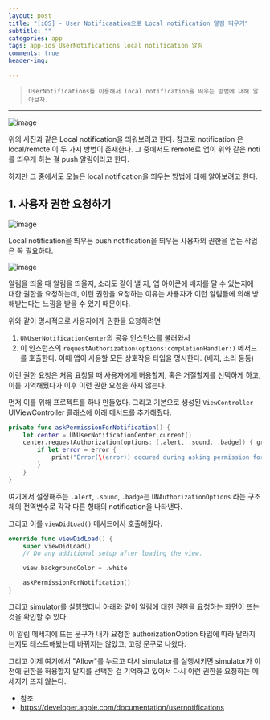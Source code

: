 ```yaml
---  
layout: post  
title: "[iOS] - User Notificaation으로 Local notification 알림 띄우기"  
subtitle: ""  
categories: app
tags: app-ios UserNotifications local notification 알림
comments: true  
header-img: 

---  
```

  
> `UserNotifications를 이용해서 local notification을 띄우는 방법에 대해 알아보자.`  

---

![image](https://user-images.githubusercontent.com/41438361/142576728-4320f977-eb07-4671-b700-10ac4c337858.png)

위의 사진과 같은 Local notification을 띄워보려고 한다. 참고로 notification 은 local/remote 이 두 가지 방법이 존재한다. 그 중에서도 remote로 앱이 위와 같은 noti를 띄우게 하는 걸
push 알림이라고 한다. 

하지만 그 중에서도 오늘은 local notification을 띄우는 방법에 대해 알아보려고 한다.

## 1. 사용자 권한 요청하기

![image](https://user-images.githubusercontent.com/41438361/142576906-d596c815-3d35-412a-a764-1b2be97ce570.png)

Local notification을 띄우든 push notification을 띄우든 사용자의 권한을 얻는 작업은 꼭 필요하다. 

![image](https://user-images.githubusercontent.com/41438361/142576976-71b06eef-3896-43a4-b9e8-55dfce2ae22d.png)

알림을 띄울 때 알림을 띄울지, 소리도 같이 낼 지, 앱 아이콘에 배지를 달 수 있는지에 대한 권한을 요청하는데, 이런 권한을 요청하는 이유는 사용자가 이런 알림들에 의해 방해받는다는 느낌을 받을 수 있기 때문이다.

위와 같이 명시적으로 사용자에게 권한을 요청하려면 

1. `UNUserNotificationCenter`의 공유 인스턴스를 불러와서
2. 이 인스턴스의 `requestAuthorization(options:completionHandler:)` 메서드를 호출한다. 이때 앱이 사용할 모든 상호작용 타입을 명시한다. (배지, 소리 등등)

이런 권한 요청은 처음 요청될 때 사용자에게 허용할지, 혹은 거절할지를 선택하게 하고, 이를 기억해뒀다가 이후 이런 권한 요청을 하지 않는다.

먼저 이를 위해 프로젝트를 하나 만들었다. 그리고 기본으로 생성된 `ViewController` UIViewController 클래스에 아래 메서드를 추가해줬다.

```swift
private func askPermissionForNotification() {
    let center = UNUserNotificationCenter.current()
    center.requestAuthorization(options: [.alert, .sound, .badge]) { granted, error in
        if let error = error {
            print("Error(\(error)) occured during asking permission for notification")
        }
    }
}
```

여기에서 설정해주는 `.alert`, `.sound`, `.badge`는 `UNAuthorizationOptions` 라는 구조체의 전역변수로 각각 다른 형태의 notification을 나타낸다.

그리고 이를 `viewDidLoad()` 메서드에서 호출해줬다.

```swift
override func viewDidLoad() {
    super.viewDidLoad()
    // Do any additional setup after loading the view.

    view.backgroundColor = .white

    askPermissionForNotification()
}
```

그리고 simulator를 실행했더니 아래와 같이 알림에 대한 권한을 요청하는 화면이 뜨는 것을 확인할 수 있다. 

이 알림 메세지에 뜨는 문구가 내가 요청한 authorizationOption 타입에 따라 달라지는지도 테스트해봤는데 바뀌지는 않았고, 고정 문구로 나왔다.

그리고 이제 여기에서 "Allow"를 누르고 다시 simulator를 실행시키면 simulator가 이전에 권한을 허용할지 말지를 선택한 걸 기억하고 있어서 다시 이런 권한을 요청하는 메세지가 뜨지 않는다. 


* 참조
* https://developer.apple.com/documentation/usernotifications
